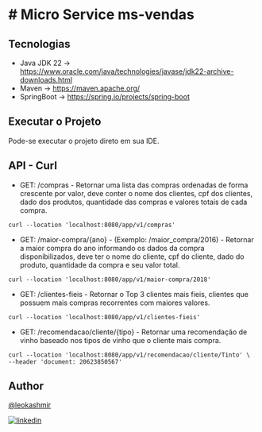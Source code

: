 # # Micro Service ms-vendas


## Tecnologias

- Java JDK 22     -> https://www.oracle.com/java/technologies/javase/jdk22-archive-downloads.html
- Maven           -> https://maven.apache.org/
- SpringBoot      -> https://spring.io/projects/spring-boot

## Executar o Projeto
Pode-se executar o projeto direto em sua IDE.


## API - Curl


 * GET: /compras - Retornar uma lista das compras ordenadas de forma crescente por valor, deve conter o nome dos clientes, cpf dos clientes, dado dos produtos, quantidade das compras e valores totais de cada compra.
```http
curl --location 'localhost:8080/app/v1/compras'
```

* GET: /maior-compra/{ano} - (Exemplo: /maior_compra/2016) - Retornar a maior compra do ano informando os dados da compra disponibilizados, deve ter o nome do cliente, cpf do cliente, dado do produto, quantidade da compra e seu valor total.
```http
curl --location 'localhost:8080/app/v1/maior-compra/2018'
```

* GET: /clientes-fieis - Retornar o Top 3 clientes mais fieis, clientes que possuem mais compras recorrentes com maiores valores.
```http
curl --location 'localhost:8080/app/v1/clientes-fieis'
```

* GET: /recomendacao/cliente/{tipo} - Retornar uma recomendação de vinho baseado nos tipos de vinho que o cliente mais compra.
```http
curl --location 'localhost:8080/app/v1/recomendacao/cliente/Tinto' \
--header 'document: 20623850567'
```


## Author


[@leokashmir](https://www.github.com/leokashmir)

[![linkedin](https://img.shields.io/badge/linkedin-0A66C2?style=for-the-badge&logo=linkedin&logoColor=white)](https://www.linkedin.com/in/leokashmir/)
